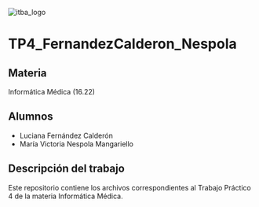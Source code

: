 ![itba_logo](https://github.com/user-attachments/assets/e44adc32-7e4d-4df4-b571-e22ac86e300b)

# TP4_FernandezCalderon_Nespola
## Materia 
Informática Médica (16.22)
## Alumnos 
- Luciana Fernández Calderón
- María Victoria Nespola Mangariello 
## Descripción del trabajo
Este repositorio contiene los archivos correspondientes al Trabajo Práctico 4 de la materia Informática Médica.

